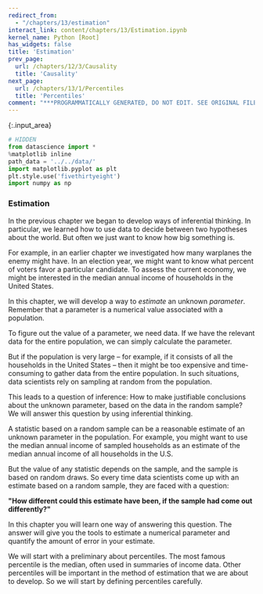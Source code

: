 ```yaml
---
redirect_from:
  - "/chapters/13/estimation"
interact_link: content/chapters/13/Estimation.ipynb
kernel_name: Python [Root]
has_widgets: false
title: 'Estimation'
prev_page:
  url: /chapters/12/3/Causality
  title: 'Causality'
next_page:
  url: /chapters/13/1/Percentiles
  title: 'Percentiles'
comment: "***PROGRAMMATICALLY GENERATED, DO NOT EDIT. SEE ORIGINAL FILES IN /content***"
---
```




{:.input_area}
```python
# HIDDEN
from datascience import *
%matplotlib inline
path_data = '../../data/'
import matplotlib.pyplot as plt
plt.style.use('fivethirtyeight')
import numpy as np
```


### Estimation

In the previous chapter we began to develop ways of inferential thinking. In particular, we learned how to use data to decide between two hypotheses about the world. But often we just want to know how big something is. 

For example, in an earlier chapter we investigated how many warplanes the enemy might have. In an election year, we might want to know what percent of voters favor a particular candidate. To assess the current economy, we might be interested in the median annual income of households in the United States.

In this chapter, we will develop a way to *estimate* an unknown *parameter*. Remember that a parameter is a numerical value associated with a population.  

To figure out the value of a parameter, we need data. If we have the relevant data for the entire population, we can simply calculate the parameter. 

But if the population is very large – for example, if it consists of all the households in the United States – then it might be too expensive and time-consuming to gather data from the entire population. In such situations, data scientists rely on sampling at random from the population. 

This leads to a question of inference: How to make justifiable conclusions about the unknown parameter, based on the data in the random sample? We will answer this question by using inferential thinking.

A statistic based on a random sample can be a reasonable estimate of an unknown parameter in the population. For example, you might want to use the median annual income of sampled households as an estimate of the median annual income of all households in the U.S.

But the value of any statistic depends on the sample, and the sample is based on random draws. So every time data scientists come up with an estimate based on a random sample, they are faced with a question:

**"How different could this estimate have been, if the sample had come out differently?"**

In this chapter you will learn one way of answering this question. The answer will give you the tools to estimate a numerical parameter and quantify the amount of error in your estimate.

We will start with a preliminary about percentiles. The most famous percentile is the median, often used in summaries of income data. Other percentiles will be important in the method of estimation that we are about to develop. So we will start by defining percentiles carefully.
